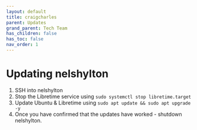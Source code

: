 ```yaml
---
layout: default
title: craigcharles
parent: Updates
grand_parent: Tech Team
has_children: false
has_toc: false
nav_order: 1
---
```


# Updating nelshylton

1. SSH into nelshylton
2. Stop the Libretime service using `sudo systemctl stop libretime.target`
3. Update Ubuntu & Libretime using `sudo apt update && sudo apt upgrade -y`
5. Once you have confirmed that the updates have worked - shutdown nelshylton.
